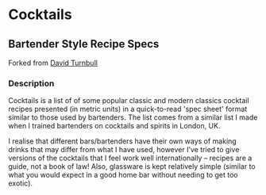 # Cocktails

## Bartender Style Recipe Specs

Forked from [David Turnbull](http://dturnbull.org)

### Description

Cocktails is a list of of some popular classic and modern classics cocktail recipes presented (in metric units) in a quick-to-read 'spec sheet' format similar to those used by bartenders. The list comes from a similar list I made when I trained bartenders on cocktails and spirits in London, UK.

I realise that different bars/bartenders have their own ways of making drinks that may differ from what I have used, however I’ve tried to give versions of the cocktails that I feel work well internationally  – recipes are a guide, not a book of law! Also, glassware is kept relatively simple (similar to what you would expect in a good home bar without needing to get too exotic).
